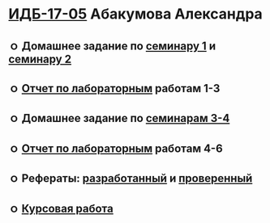 # [ИДБ-17-05](https://github.com/stankin/design-part-1/wiki/list-idb-17-05) Абакумова Александра 

## ｏ Домашнее задание по [семинару 1](https://github.com/stankin/design-part-1/wiki/sem1#%D0%98%D0%94%D0%91-17-05) и [семинару 2](https://github.com/stankin/design-part-1/wiki/sem2#%D0%98%D0%94%D0%91-17-05)

## ｏ [Отчет по лабораторным](https://github.com/Kikucha/Kikucha.github.io/wiki/%D0%9B%D0%B0%D0%B1%D0%BE%D1%80%D0%B0%D1%82%D0%BE%D1%80%D0%BD%D1%8B%D0%B5-%D1%80%D0%B0%D0%B1%D0%BE%D1%82%D1%8B-1-3) работам 1-3

## ｏ Домашнее задание по [семинарам 3-4](https://github.com/Kikucha/Kikucha.github.io/wiki/%D0%94%D0%B5%D0%BB%D0%BE%D0%B2%D0%B0%D1%8F-%D0%B8%D0%B3%D1%80%D0%B0) 

## ｏ [Отчет по лабораторным](https://github.com/Kikucha/Kikucha.github.io/wiki/%D0%9B%D0%B0%D0%B1%D0%BE%D1%80%D0%B0%D1%82%D0%BE%D1%80%D0%BD%D1%8B%D0%B5-%D1%80%D0%B0%D0%B1%D0%BE%D1%82%D1%8B-4---6) работам 4-6

## ｏ Рефераты: [разработанный](https://github.com/stankin/design-part-1/wiki/exam11-2) и [проверенный](https://github.com/stankin/design-part-1/wiki/exam15-5)



## ｏ [Курсовая работа](https://github.com/Kikucha/Kikucha.github.io/wiki/%D0%9A%D1%83%D1%80%D1%81%D0%BE%D0%B2%D0%B0%D1%8F-%D1%80%D0%B0%D0%B1%D0%BE%D1%82%D0%B0)
